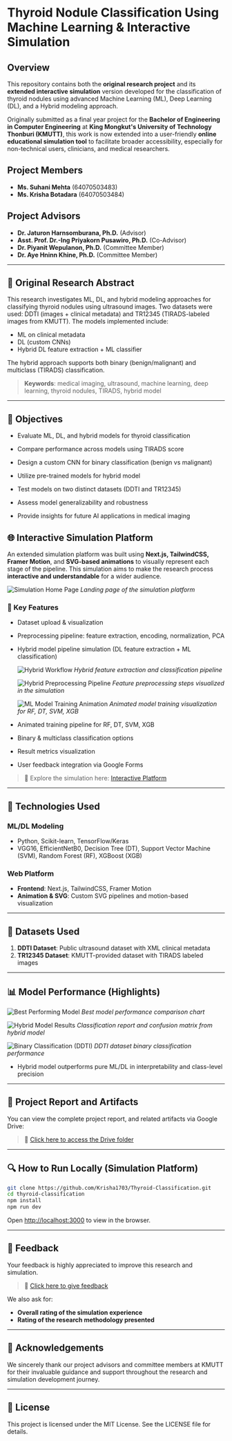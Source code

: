 # Thyroid Nodule Classification Using Machine Learning & Interactive Simulation

## Overview

This repository contains both the **original research project** and its **extended interactive simulation** version developed for the classification of thyroid nodules using advanced Machine Learning (ML), Deep Learning (DL), and a Hybrid modeling approach.

Originally submitted as a final year project for the **Bachelor of Engineering in Computer Engineering** at **King Mongkut's University of Technology Thonburi (KMUTT)**, this work is now extended into a user-friendly **online educational simulation tool** to facilitate broader accessibility, especially for non-technical users, clinicians, and medical researchers.

## Project Members

* **Ms. Suhani Mehta** (64070503483)
* **Ms. Krisha Botadara** (64070503484)

## Project Advisors

* **Dr. Jaturon Harnsomburana, Ph.D.** (Advisor)
* **Asst. Prof. Dr.-Ing Priyakorn Pusawiro, Ph.D.** (Co-Advisor)
* **Dr. Piyanit Wepulanon, Ph.D.** (Committee Member)
* **Dr. Aye Hninn Khine, Ph.D.** (Committee Member)

---

## 📘 Original Research Abstract

This research investigates ML, DL, and hybrid modeling approaches for classifying thyroid nodules using ultrasound images. Two datasets were used: DDTI (images + clinical metadata) and TR12345 (TIRADS-labeled images from KMUTT). The models implemented include:

* ML on clinical metadata
* DL (custom CNNs)
* Hybrid DL feature extraction + ML classifier

The hybrid approach supports both binary (benign/malignant) and multiclass (TIRADS) classification.

> **Keywords**: medical imaging, ultrasound, machine learning, deep learning, thyroid nodules, TIRADS, hybrid model

---

## 🎯 Objectives

- Evaluate ML, DL, and hybrid models for thyroid classification

- Compare performance across models using TIRADS score

- Design a custom CNN for binary classification (benign vs malignant)

- Utilize pre-trained models for hybrid model

- Test models on two distinct datasets (DDTI and TR12345)

- Assess model generalizability and robustness

- Provide insights for future AI applications in medical imaging

## 🌐 Interactive Simulation Platform

An extended simulation platform was built using **Next.js, TailwindCSS, Framer Motion**, and **SVG-based animations** to visually represent each stage of the pipeline. This simulation aims to make the research process **interactive and understandable** for a wider audience.

![Simulation Home Page](/public/home-page.png)
*Landing page of the simulation platform*

### 🌟 Key Features

* Dataset upload & visualization
* Preprocessing pipeline: feature extraction, encoding, normalization, PCA
* Hybrid model pipeline simulation (DL feature extraction + ML classification)

    ![Hybrid Workflow](/public/hybrid-workflow.png)
    *Hybrid feature extraction and classification pipeline*
    
    ![Hybrid Preprocessing Pipeline](/public/hybrid-preprocessing-step.png)
    *Feature preprocessing steps visualized in the simulation*

    ![ML Model Training Animation](/public/ml-model-training.png)
    *Animated model training visualization for RF, DT, SVM, XGB*

* Animated training pipeline for RF, DT, SVM, XGB
* Binary & multiclass classification options
* Result metrics visualization
* User feedback integration via Google Forms

> 📌 Explore the simulation here: [Interactive Platform](https://thyroid-classification.vercel.app)

---

## 🧠 Technologies Used

### ML/DL Modeling

* Python, Scikit-learn, TensorFlow/Keras
* VGG16, EfficientNetB0, Decision Tree (DT), Support Vector Machine (SVM), Random Forest (RF), XGBoost (XGB)

### Web Platform

* **Frontend**: Next.js, TailwindCSS, Framer Motion
* **Animation & SVG**: Custom SVG pipelines and motion-based visualization

---

## 🧪 Datasets Used

1. **DDTI Dataset**: Public ultrasound dataset with XML clinical metadata
2. **TR12345 Dataset**: KMUTT-provided dataset with TIRADS labeled images

---

## 📊 Model Performance (Highlights)

![Best Performing Model](/public/best-model.png)
*Best model performance comparison chart*

![Hybrid Model Results](/public/hybrid-result.png)
*Classification report and confusion matrix from hybrid model*

![Binary Classification (DDTI)](/public/ddti-binary-result.png)
*DDTI dataset binary classification performance*


* Hybrid model outperforms pure ML/DL in interpretability and class-level precision

---

## 📁 Project Report and Artifacts

You can view the complete project report, and related artifacts via Google Drive:

> 📄 [Click here to access the Drive folder](https://drive.google.com/drive/folders/1D4IArTiPzwnePuxgoDzB4Tdu4JliC80R?usp=sharing)

---

## 🔍 How to Run Locally (Simulation Platform)

```bash
git clone https://github.com/Krisha1703/Thyroid-Classification.git
cd thyroid-classification
npm install
npm run dev
```

Open [http://localhost:3000](http://localhost:3000) to view in the browser.

---

## 📢 Feedback

Your feedback is highly appreciated to improve this research and simulation.

> 📝 [Click here to give feedback](https://forms.gle/ZznjZdozsHycEHLo6)

We also ask for:

* **Overall rating of the simulation experience**
* **Rating of the research methodology presented**

---

## 🙏 Acknowledgements

We sincerely thank our project advisors and committee members at KMUTT for their invaluable guidance and support throughout the research and simulation development journey.

---

## 📌 License

This project is licensed under the MIT License. See the LICENSE file for details.
